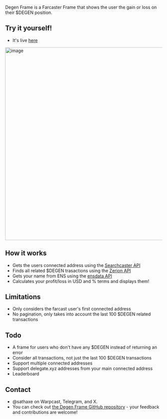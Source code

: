 Degen Frame is a Farcaster Frame that shows the user the gain or loss on their $DEGEN position.

## Try it yourself!

- It's live [here](https://warpcast.com/sathaxe/0x5f6cdaed)


[<img width="617" alt="image" src="https://github.com/KartikC/degen-frame/assets/1454812/6bc34ca8-6c95-4f14-987a-156f24f2838d">
](https://warpcast.com/sathaxe/0x5f6cdaed)

## How it works

- Gets the users connected address using the [Searchcaster API](https://searchcaster.xyz/docs)
- Finds all related $DEGEN trasactions using the [Zerion API](https://developers.zerion.io/reference/intro/getting-started)
- Gets your name from ENS using the [ensdata API](https://ensdata.net)
- Calculates your profit/loss in USD and % terms and displays them!

## Limitations

- Only considers the farcast user's first connected address
- No pagination, only takes into account the last 100 $DEGEN related transactions

## Todo

- A frame for users who don't have any $DEGEN instead of returning an error
- Consider all transactions, not just the last 100 $DEGEN transactions
- Support multiple connected addresses
- Support delegate.xyz addresses from your main connected address
- Leaderboard

## Contact

- @sathaxe on Warpcast, Telegram, and X.
- You can check out [the Degen Frame GitHub repository](https://github.com/KartikC/degen-frame) - your feedback and contributions are welcome!
